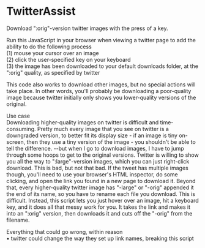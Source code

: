 # TwitterAssist  
Download ":orig"-version twitter images with the press of a key.  
  
Run this JavaScript in your browser when viewing a twitter page to add the ability to do the following process  
(1) mouse your cursor over an image  
(2) click the user-specified key on your keyboard  
(3) the image has been downloaded to your default downloads folder, at the ":orig" quality, as specified by twitter  
  
This code also works to download other images, but no special actions will take place. In other words, you'll probably be downloading a poor-quality image because twitter initially only shows you lower-quality versions of the original.  
  
Use case  
Downloading higher-quality images on twitter is difficult and time-consuming. Pretty much every image that you see on twitter is a downgraded version, to better fit its display size - if an image is tiny on-screen, then they use a tiny version of the image - you shouldn't be able to tell the difference. --but when I go to download images, I have to jump through some hoops to get to the original versions. Twitter is willing to show you all the way to ":large"-version images, which you can just right-click download. This is bad, but not that bad. If the tweet has multiple images though, you'll need to use your browser's HTML inspector, do some clicking, and open the link you found in a new page to download it. Beyond that, every higher-quality twitter image has "-large" or "-orig" appended it the end of its name, so you have to rename each file you download. This is difficult. Instead, this script lets you just hover over an image, hit a keyboard key, and it does all that messy work for you. It takes the link and makes it into an ":orig" version, then downloads it and cuts off the "-orig" from the filename.  
  
Everything that could go wrong, within reason  
• twitter could change the way they set up link names, breaking this script  